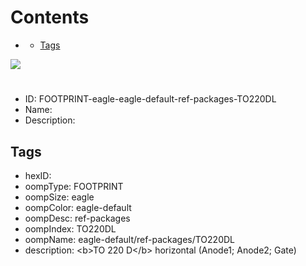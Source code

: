 



Contents
========

* [](#)
	* [Tags](#tags)
  
![][im]
# 

- ID: FOOTPRINT-eagle-eagle-default-ref-packages-TO220DL
- Name: 
- Description: 

## Tags

- hexID: 
- oompType: FOOTPRINT
- oompSize: eagle
- oompColor: eagle-default
- oompDesc: ref-packages
- oompIndex: TO220DL
- oompName: eagle-default/ref-packages/TO220DL
- description: &lt;b&gt;TO 220 D&lt;/b&gt; horizontal (Anode1; Anode2; Gate)



[im]: image.png
